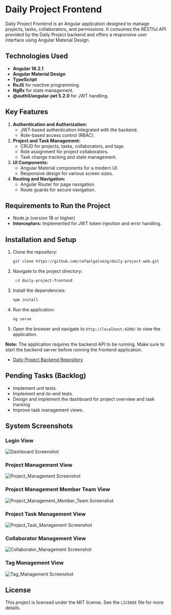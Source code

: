# Daily Project Frontend
Daily Project Frontend is an Angular application designed to manage projects, tasks, collaborators, and permissions. It consumes the RESTful API provided by the Daily Project backend and offers a responsive user interface using Angular Material Design.

## Technologies Used
- **Angular 18.2.1**
- **Angular Material Design**
- **TypeScript**
- **RxJS** for reactive programming.
- **NgRx** for state management.
- **@auth0/angular-jwt 5.2.0** for JWT handling.

## Key Features
1. **Authentication and Authorization:**
   - JWT-based authentication integrated with the backend.
   - Role-based access control (RBAC).
2. **Project and Task Management:**
   - CRUD for projects, tasks, collaborators, and tags.
   - Role assignment for project collaborators.
   - Task change tracking and state management.
3. **UI Components:**
   - Angular Material components for a modern UI.
   - Responsive design for various screen sizes.
4. **Routing and Navigation:**
   - Angular Router for page navigation.
   - Route guards for secure navigation.

## Requirements to Run the Project
- Node.js (version 18 or higher)
- **Interceptors:** Implemented for JWT token injection and error handling.

## Installation and Setup
1. Clone the repository:
   ```bash
   git clone https://github.com/rafaelgalvezg/daily-project-web.git
   ```
2. Navigate to the project directory:
   ```bash
    cd daily-project-frontend
    ```
3. Install the dependencies:
    ```bash
    npm install
    ```
4. Run the application:
    ```bash
    ng serve
    ```
5. Open the browser and navigate to `http://localhost:4200/` to view the application.

**Note:** The application requires the backend API to be running. Make sure to start the backend server before running the frontend application.
- [Daily Project Backend Repository](https://github.com/rafaelgalvezg/daily-project-api.git)

## Pending Tasks (Backlog)
- Implement unit tests.
- Implement end-to-end tests.
- Design and implement the dashboard for project overview and task tracking
- Improve task management views.


## System Screenshots
### Login View
![Dashboard Screenshot](./docs/screenshots/login.png)
### Project Management View
![Project_Management Screenshot](./docs/screenshots/project-management.png)
### Project Management Member Team View
![Project_Management_Member_Team Screenshot](./docs/screenshots/project-team-management.png)
### Project Task Management View
![Project_Task_Management Screenshot](./docs/screenshots/project-task-management.png)
### Collaborator Management View
![Collaborator_Management Screenshot](./docs/screenshots/collaborator-management.png)
### Tag Management View
![Tag_Management Screenshot](./docs/screenshots/tag-management.png)


## License
This project is licensed under the MIT license. See the `LICENSE` file for more details.


